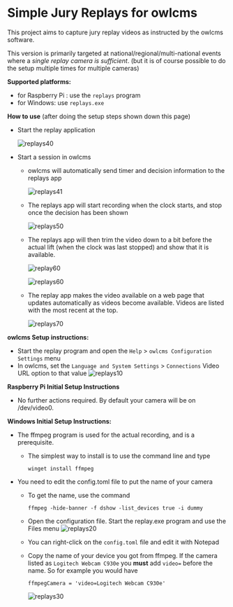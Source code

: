 # Simple Jury Replays for owlcms

This project aims to capture jury replay videos as instructed by the owlcms software.

This version is primarily targeted at national/regional/multi-national events where a _single replay camera is sufficient_.
(but it is of course possible to do the setup multiple times for multiple cameras)

**Supported platforms:**

- for Raspberry Pi : use the `replays` program
- for Windows: use `replays.exe`

**How to use**
(after doing the setup steps shown down this page)

- Start the replay application
  
  ![replays40](https://github.com/user-attachments/assets/ac498325-30a4-4d97-8195-7e02fab7bf06)

- Start a session in owlcms
  - owlcms will automatically send timer and decision information to the replays app

    ![replays41](https://github.com/user-attachments/assets/42c8e2eb-17e7-4cd7-90d3-9528d3126b3f)

  - The replays app will start recording when the clock starts, and stop once the decision has been shown
    
    ![replays50](https://github.com/user-attachments/assets/79201b88-701e-4884-a4d2-2f64b5ffcd5d)

  - The replays app will then trim the video down to a bit before the actual lift (when the clock was last stopped) and show that it is available.

    ![replay60](https://github.com/user-attachments/assets/4090f9ba-7671-41a8-95ba-07f30496944c)

    ![replays60](https://github.com/user-attachments/assets/5bd06703-42cc-4b9b-bb54-f008a813db96)

  - The replay app makes the video available on a web page that updates automatically as videos become available. Videos are listed with the most recent at the top.
    
    ![replays70](https://github.com/user-attachments/assets/14a3467d-efb9-46a6-83a3-60b954ee5d1c)


**owlcms Setup instructions:**

- Start the replay program and open the `Help` > `owlcms Configuration Settings` menu
- In owlcms, set the `Language and System Settings` > `Connections` Video URL option to that value
![replays10](https://github.com/user-attachments/assets/7c8590b0-b477-4c12-bea3-925386d8e40a)

**Raspberry Pi Initial Setup Instructions**

- No further actions required.  By default your camera will be on /dev/video0. 

**Windows Initial Setup Instructions:**

- The ffmpeg program is used for the actual recording, and is a prerequisite.

  - The simplest way to install is to use the command line and type 

    ```
    winget install ffmpeg
    ```

- You need to edit the config.toml file to put the name of your camera

  - To get the name, use the command

    ```
    ffmpeg -hide-banner -f dshow -list_devices true -i dummy
    ```

  - Open the configuration file.  Start the replay.exe program and use the Files menu
    ![replays20](https://github.com/user-attachments/assets/27462fb6-3560-4324-a82a-33eafaec0c8d)

  - You can right-click on the `config.toml` file and edit it with Notepad
  - Copy the name of your device you got from ffmpeg.  If the camera listed as `Logitech Webcam C930e` you **must** add `video=` before the name. So for example you would have

    ```
    ffmpegCamera = 'video=Logitech Webcam C930e'
    ```
    ![replays30](https://github.com/user-attachments/assets/ef454765-8083-401a-b30d-8f9f6fa06e9e)

  



